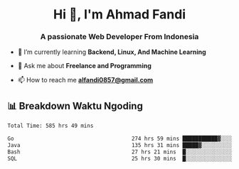 <h1 align="center">Hi 👋, I'm Ahmad Fandi</h1>
<h3 align="center">A passionate Web Developer From Indonesia</h3>

- 🌱 I’m currently learning **Backend, Linux, And Machine Learning**

- 💬 Ask me about **Freelance and Programming**

- 📫 How to reach me **<alfandi0857@gmail.com>**


## 📊 Breakdown Waktu Ngoding

<!--START_SECTION:waka-->

```txt
Total Time: 585 hrs 49 mins

Go                                     274 hrs 59 mins ███████████▓░░░░░░░░░░░░░   46.53 %
Java                                   135 hrs 31 mins █████▓░░░░░░░░░░░░░░░░░░░   22.93 %
Bash                                   27 hrs 21 mins  █░░░░░░░░░░░░░░░░░░░░░░░░   04.63 %
SQL                                    25 hrs 30 mins  █░░░░░░░░░░░░░░░░░░░░░░░░   04.31 %
```

<!--END_SECTION:waka-->
